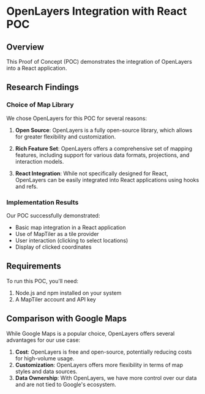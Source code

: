 # OpenLayers Integration with React POC

## Overview
This Proof of Concept (POC) demonstrates the integration of OpenLayers into a React application.

## Research Findings

### Choice of Map Library
We chose OpenLayers for this POC for several reasons:

1. **Open Source**: OpenLayers is a fully open-source library, which allows for greater flexibility and customization.

2. **Rich Feature Set**: OpenLayers offers a comprehensive set of mapping features, including support for various data formats, projections, and interaction models.

3. **React Integration**: While not specifically designed for React, OpenLayers can be easily integrated into React applications using hooks and refs.


### Implementation Results
Our POC successfully demonstrated:

- Basic map integration in a React application
- Use of MapTiler as a tile provider
- User interaction (clicking to select locations)
- Display of clicked coordinates

## Requirements

To run this POC, you'll need:

1. Node.js and npm installed on your system
2. A MapTiler account and API key


## Comparison with Google Maps

While Google Maps is a popular choice, OpenLayers offers several advantages for our use case:

1. **Cost**: OpenLayers is free and open-source, potentially reducing costs for high-volume usage.
2. **Customization**: OpenLayers offers more flexibility in terms of map styles and data sources.
3. **Data Ownership**: With OpenLayers, we have more control over our data and are not tied to Google's ecosystem.